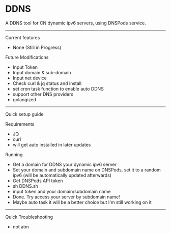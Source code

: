# DDNS
A DDNS tool for CN dynamic ipv6 servers, using DNSPods service.

-----------------------------------------------

Current features
- None (Still in Progress)

Future Modifications
- Input Token
- Input domain & sub-domain
- Input net device
- Check curl & jq status and install
- set cron task function to enable auto DDNS
- support other DNS providers
- golangized

-----------------------------------------------

Quick setup guide

Requirements

- JQ
- curl
- will get auto installed in later updates

Running
- Get a domain for DDNS your dynamic ipv6 server
- Set your domain and subdomain name on DNSPods, set it to a random ipv6 (will be automatically updated afterwards)
- Get DNSPods API token
- sh DDNS.sh
- input token and your domain/subdomain name
- Done. Try access your server by subdomain name!
- Maybe auto task it will be a better choice but I'm still working on it

-----------------------------------------------

Quick Troubleshooting
- not atm
